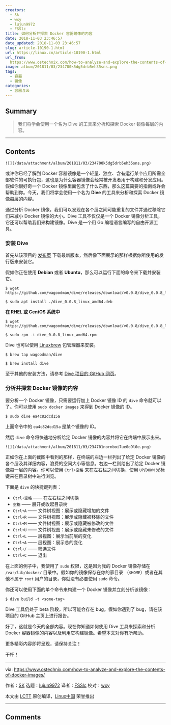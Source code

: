 ```yaml
---
creators:
  - Sk
  - wxy
  - lujun9972
  - FSSlc
title: 如何分析并探索 Docker 容器镜像的内容
date: 2018-11-03 23:46:57
date_updated: 2018-11-03 23:46:57
slug: article-10190-1.html
url: https://linux.cn/article-10190-1.html
url_from: 
  https://www.ostechnix.com/how-to-analyze-and-explore-the-contents-of-docker-images/
image: album/201811/03/234700k5dg5drb5eh35sns.png
tags:
  - 容器
  - 镜像
categories:
  - 容器与云
---
```


## Summary

> 我们将学会使用一个名为 Dive 的工具来分析和探索 Docker 镜像每层的内容。

***

<!-- more -->

## Contents

`![](/data/attachment/album/201811/03/234700k5dg5drb5eh35sns.png)`

或许你已经了解到 Docker 容器镜像是一个轻量、独立、含有运行某个应用所需全部软件的可执行包，这也是为什么容器镜像会经常被开发者用于构建和分发应用。假如你很好奇一个 Docker 镜像里面包含了什么东西，那么这篇简要的指南或许会帮助到你。今天，我们将学会使用一个名为 **Dive** 的工具来分析和探索 Docker 镜像每层的内容。

通过分析 Docker 镜像，我们可以发现在各个层之间可能重复的文件并通过移除它们来减小 Docker 镜像的大小。Dive 工具不仅仅是一个 Docker 镜像分析工具，它还可以帮助我们来构建镜像。Dive 是一个用 Go 编程语言编写的自由开源工具。

### 安装 Dive

首先从该项目的 [发布页](https://github.com/wagoodman/dive/releases) 下载最新版本，然后像下面展示的那样根据你所使用的发行版来安装它。

假如你正在使用 **Debian** 或者 **Ubuntu**，那么可以运行下面的命令来下载并安装它。

```shell
$ wget https://github.com/wagoodman/dive/releases/download/v0.0.8/dive_0.0.8_linux_amd64.deb
```

```shell
$ sudo apt install ./dive_0.0.8_linux_amd64.deb
```

**在 RHEL 或 CentOS 系统中**

```shell
$ wget https://github.com/wagoodman/dive/releases/download/v0.0.8/dive_0.0.8_linux_amd64.rpm
```

```shell
$ sudo rpm -i dive_0.0.8_linux_amd64.rpm
```

Dive 也可以使用 [Linuxbrew](https://www.ostechnix.com/linuxbrew-common-package-manager-linux-mac-os-x/) 包管理器来安装。

```shell
$ brew tap wagoodman/dive
```

```shell
$ brew install dive
```

至于其他的安装方法，请参考 [Dive 项目的 GitHub 网页](https://github.com/wagoodman/dive)。

### 分析并探索 Docker 镜像的内容

要分析一个 Docker 镜像，只需要运行加上 Docker 镜像 ID 的 `dive` 命令就可以了。你可以使用 `sudo docker images` 来得到 Docker 镜像的 ID。

```shell
$ sudo dive ea4c82dcd15a
```

上面命令中的 `ea4c82dcd15a` 是某个镜像的 ID。

然后 `dive` 命令将快速地分析给定 Docker 镜像的内容并将它在终端中展示出来。

`![](/data/attachment/album/201811/03/234701nornboi7ue0o9l0e.png)`

正如你在上面的截图中看到的那样，在终端的左边一栏列出了给定 Docker 镜像的各个层及其详细内容，浪费的空间大小等信息。右边一栏则给出了给定 Docker 镜像每一层的内容。你可以使用 `Ctrl+空格` 来在左右栏之间切换，使用 `UP`/`DOWN` 光标键来在目录树中进行浏览。

下面是 `dive` 的快捷键列表：

* `Ctrl+空格` —— 在左右栏之间切换
* `空格` —— 展开或收起目录树
* `Ctrl+A` —— 文件树视图：展示或隐藏增加的文件
* `Ctrl+R` —— 文件树视图：展示或隐藏被移除的文件
* `Ctrl+M` —— 文件树视图：展示或隐藏被修改的文件
* `Ctrl+U` —— 文件树视图：展示或隐藏未修改的文件
* `Ctrl+L` —— 层视图：展示当前层的变化
* `Ctrl+A` —— 层视图：展示总的变化
* `Ctrl+/` —— 筛选文件
* `Ctrl+C` —— 退出

在上面的例子中，我使用了 `sudo` 权限，这是因为我的 Docker 镜像存储在 `/var/lib/docker/` 目录中。假如你的镜像保存在你的家目录 （`$HOME`）或者在其他不属于 `root` 用户的目录，你就没有必要使用 `sudo` 命令。

你还可以使用下面的单个命令来构建一个 Docker 镜像并立刻分析该镜像：

```shell
$ dive build -t <some-tag>
```

Dive 工具仍处于 beta 阶段，所以可能会存在 bug。假如你遇到了 bug，请在该项目的 GitHub 主页上进行报告。

好了，这就是今天的全部内容。现在你知道如何使用 Dive 工具来探索和分析 Docker 容器镜像的内容以及利用它构建镜像。希望本文对你有所帮助。

更多精彩内容即将呈现，请保持关注！

干杯！

---

via: <https://www.ostechnix.com/how-to-analyze-and-explore-the-contents-of-docker-images/>

作者：[SK](https://www.ostechnix.com/author/sk/) 选题：[lujun9972](https://github.com/lujun9972) 译者：[FSSlc](https://github.com/FSSlc) 校对：[wxy](https://github.com/wxy)

本文由 [LCTT](https://github.com/LCTT/TranslateProject) 原创编译，[Linux中国](https://linux.cn/) 荣誉推出

***

## Comments
